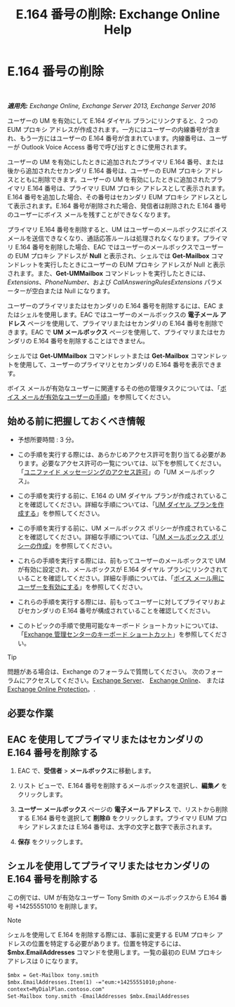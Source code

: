﻿---
title: 'E.164 番号の削除: Exchange Online Help'
TOCTitle: E.164 番号の削除
ms:assetid: 17941918-7dc5-41a0-b540-09f2f907362b
ms:mtpsurl: https://technet.microsoft.com/ja-jp/library/JJ662759(v=EXCHG.150)
ms:contentKeyID: 50555735
ms.date: 05/22/2018
mtps_version: v=EXCHG.150
ms.translationtype: HT
---

# E.164 番号の削除

 

_**適用先:** Exchange Online, Exchange Server 2013, Exchange Server 2016_

ユーザーの UM を有効にして E.164 ダイヤル プランにリンクすると、2 つの EUM プロキシ アドレスが作成されます。一方にはユーザーの内線番号が含まれ、もう一方にはユーザーの E.164 番号が含まれています。内線番号は、ユーザーが Outlook Voice Access 番号で呼び出すときに使用されます。

ユーザーの UM を有効にしたときに追加されたプライマリ E.164 番号、または後から追加されたセカンダリ E.164 番号は、ユーザーの EUM プロキシ アドレスとともに削除できます。ユーザーの UM を有効にしたときに追加されたプライマリ E.164 番号は、プライマリ EUM プロキシ アドレスとして表示されます。E.164 番号を追加した場合、その番号はセカンダリ EUM プロキシ アドレスとして表示されます。E.164 番号が削除された場合、発信者は削除された E.164 番号のユーザーにボイス メールを残すことができなくなります。

プライマリ E.164 番号を削除すると、UM はユーザーのメールボックスにボイス メールを送信できなくなり、通話応答ルールは処理されなくなります。プライマリ E.164 番号を削除した場合、EAC ではユーザーのメールボックスでユーザーの EUM プロキシ アドレスが **Null** と表示され、シェルでは **Get-Mailbox** コマンドレットを実行したときにユーザーの EUM プロキシ アドレスが Null と表示されます。また、**Get-UMMailbox** コマンドレットを実行したときには、*Extensions*、*PhoneNumber*、および *CallAnsweringRulesExtensions* パラメーターが空白または Null になります。

ユーザーのプライマリまたはセカンダリの E.164 番号を削除するには、EAC またはシェルを使用します。EAC ではユーザーのメールボックスの <strong>電子メール アドレス</strong> ページを使用して、プライマリまたはセカンダリの E.164 番号を削除できます。EAC で <strong>UM メールボックス</strong> ページを使用して、プライマリまたはセカンダリの E.164 番号を削除することはできません。

シェルでは **Get-UMMailbox** コマンドレットまたは **Get-Mailbox** コマンドレットを使用して、ユーザーのプライマリとセカンダリの E.164 番号を表示できます。

ボイス メールが有効なユーザーに関連するその他の管理タスクについては、「[ボイス メールが有効なユーザーの手順](voice-mail-enabled-user-procedures-exchange-2013-help.md)」を参照してください。

## 始める前に把握しておくべき情報

  - 予想所要時間 : 3 分。

  - この手順を実行する際には、あらかじめアクセス許可を割り当てる必要があります。必要なアクセス許可の一覧については、以下を参照してください。「[ユニファイド メッセージングのアクセス許可](unified-messaging-permissions-exchange-2013-help.md)」の「UM メールボックス」。

  - この手順を実行する前に、E.164 の UM ダイヤル プランが作成されていることを確認してください。詳細な手順については、「[UM ダイヤル プランを作成する](create-a-um-dial-plan-exchange-2013-help.md)」を参照してください。

  - この手順を実行する前に、UM メールボックス ポリシーが作成されていることを確認してください。詳細な手順については、「[UM メールボックス ポリシーの作成](create-a-um-mailbox-policy-exchange-2013-help.md)」を参照してください。

  - これらの手順を実行する際には、前もってユーザーのメールボックスで UM が有効に設定され、メールボックスが E.164 ダイヤル プランにリンクされていることを確認してください。詳細な手順については、「[ボイス メール用にユーザーを有効にする](enable-a-user-for-voice-mail-exchange-2013-help.md)」を参照してください。

  - これらの手順を実行する際には、前もってユーザーに対してプライマリおよびセカンダリの E.164 番号が構成されていることを確認してください。

  - このトピックの手順で使用可能なキーボード ショートカットについては、「[Exchange 管理センターのキーボード ショートカット](keyboard-shortcuts-in-the-exchange-admin-center-exchange-online-protection-help.md)」を参照してください。


> [!TIP]
> 問題がある場合は、Exchange のフォーラムで質問してください。 次のフォーラムにアクセスしてください。<A href="https://go.microsoft.com/fwlink/p/?linkid=60612">Exchange Server</A>、 <A href="https://go.microsoft.com/fwlink/p/?linkid=267542">Exchange Online</A>、 または <A href="https://go.microsoft.com/fwlink/p/?linkid=285351">Exchange Online Protection</A>。.



## 必要な作業

## EAC を使用してプライマリまたはセカンダリの E.164 番号を削除する

1.  EAC で、<strong>受信者</strong> \> <strong>メールボックス</strong>に移動します。

2.  リスト ビューで、E.164 番号を削除するメールボックスを選択し、<strong>編集</strong>![編集アイコン](images/Bb124582.6f53ccb2-1f13-4c02-bea0-30690e6ea71d(EXCHG.150).gif "編集アイコン") をクリックします。

3.  <strong>ユーザー メールボックス</strong> ページの <strong>電子メール アドレス</strong> で、リストから削除する E.164 番号を選択して <strong>削除</strong>![\[削除\] アイコン](images/JJ651670.14f639f6-61e8-4418-bbfb-0db14de9d2f5(EXCHG.150).gif "[削除] アイコン") をクリックします。プライマリ EUM プロキシ アドレスまたは E.164 番号は、太字の文字と数字で表示されます。

4.  <strong>保存</strong> をクリックします。

## シェルを使用してプライマリまたはセカンダリの E.164 番号を削除する

この例では、UM が有効なユーザー Tony Smith のメールボックスから E.164 番号 +14255551010 を削除します。


> [!NOTE]
> シェルを使用して E.164 を削除する際には、事前に変更する EUM プロキシ アドレスの位置を特定する必要があります。位置を特定するには、<STRONG>$mbx.EmailAddresses</STRONG> コマンドを使用します。一覧の最初の EUM プロキシ アドレスは 0 になります。



    $mbx = Get-Mailbox tony.smith
    $mbx.EmailAddresses.Item(1) -="eum:+14255551010;phone-context=MyDialPlan.contoso.com"
    Set-Mailbox tony.smith -EmailAddresses $mbx.EmailAddresses

